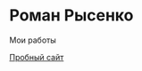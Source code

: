 
# Роман Рысенко 
Мои работы

[Пробный сайт](https://ukropspirit.github.io/Myfirstsite/ "Мой пробный сайт")
